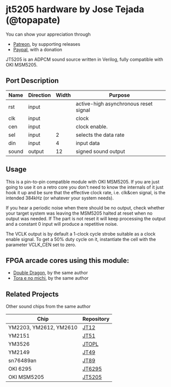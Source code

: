 # jt5205 hardware by Jose Tejada (@topapate)

You can show your appreciation through
* [Patreon](https://patreon.com/jotego), by supporting releases
* [Paypal](https://paypal.me/topapate), with a donation

JT5205 is an ADPCM sound source written in Verilog, fully compatible with OKI MSM5205.

## Port Description

Name     | Direction | Width | Purpose
---------|-----------|-------|--------------------------------------
rst      | input     |       | active-high asynchronous reset signal
clk      | input     |       | clock
cen      | input     |       | clock enable.
sel      | input     | 2     | selects the data rate
din      | input     | 4     | input data
sound    | output    | 12    | signed sound output

## Usage

This is a pin-to-pin compatible module with OKI MSM5205. If you are just going to use it on a retro core you don't need to know the internals of it just hook it up and be sure that the effective clock rate, i.e. clk&cen signal, is the intended 384kHz (or whatever your system needs).

If you hear a periodic noise when there should be no output, check whether your target system was leaving the MSM5205 halted at reset when no output was needed. If The part is not reset it will keep processing the output and a constant 0 input will produce a repetitive noise.

The VCLK output is by default a 1-clock cycle strobe suitable as a clock enable signal. To get a 50% duty cycle on it, instantiate the cell with the parameter VCLK_CEN set to zero.

## FPGA arcade cores using this module:

* [Double Dragon](https://github.com/jotego/jtdd), by the same author
* [Tora e no michi](https://github.com/jotego/jt_gng), by the same author

## Related Projects

Other sound chips from the same author

Chip                   | Repository
-----------------------|------------
YM2203, YM2612, YM2610 | [JT12](https://github.com/jotego/jt12)
YM2151                 | [JT51](https://github.com/jotego/jt51)
YM3526                 | [JTOPL](https://github.com/jotego/jtopl)
YM2149                 | [JT49](https://github.com/jotego/jt49)
sn76489an              | [JT89](https://github.com/jotego/jt89)
OKI 6295               | [JT6295](https://github.com/jotego/jt6295)
OKI MSM5205            | [JT5205](https://github.com/jotego/jt5205)
